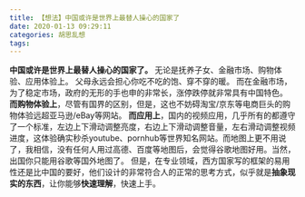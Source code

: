 ```yaml
---
title: 【想法】中国或许是世界上最替人操心的国家了
date: 2020-01-13 09:29:11
categories: 胡思乱想
tags: 
---
```

**中国或许是世界上最替人操心的国家了。**
无论是抚养子女、金融市场、购物体验、应用体验上。
父母永远会担心你吃不吃的饱、穿不穿的暖。
而在金融市场，为了稳定市场，政府的无形的手也申的非常长，涨停跌停就非常具有中国特色。
**而购物体验上**，尽管有国界的区别，但是，这也不妨碍淘宝/京东等电商巨头的购物体验远超亚马逊/eBay等网站。
**而应用上**，国内的视频应用，几乎所有的都遵守了一个标准，左边上下滑动调整亮度，右边上下滑动调整音量，左右滑动调整视频进度，这体验确实秒杀youtube、pornhub等世界知名网站。而地图上更不用说了，我相信，没有任何人用过高德、百度等地图后，会觉得谷歌地图好用。当然，出国你只能用谷歌等国外地图了。 
但是，在专业领域，西方国家写的框架的易用性还是比中国的要好，他们设计的非常符合人的正常的思考方式，似乎就是**抽象现实的东西**，让你能够**快速理解**，快速上手。
